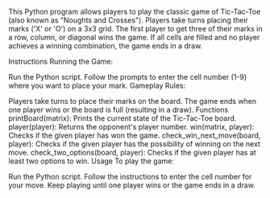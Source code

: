 This Python program allows players to play the classic game of Tic-Tac-Toe (also known as "Noughts and Crosses"). Players take turns placing their marks ('X' or 'O') on a 3x3 grid. The first player to get three of their marks in a row, column, or diagonal wins the game. If all cells are filled and no player achieves a winning combination, the game ends in a draw.

Instructions
Running the Game:

Run the Python script.
Follow the prompts to enter the cell number (1-9) where you want to place your mark.
Gameplay Rules:

Players take turns to place their marks on the board.
The game ends when one player wins or the board is full (resulting in a draw).
Functions
printBoard(matrix): Prints the current state of the Tic-Tac-Toe board.
player(player): Returns the opponent's player number.
win(matrix, player): Checks if the given player has won the game.
check_win_next_move(board, player): Checks if the given player has the possibility of winning on the next move.
check_two_options(board, player): Checks if the given player has at least two options to win.
Usage
To play the game:

Run the Python script.
Follow the instructions to enter the cell number for your move.
Keep playing until one player wins or the game ends in a draw.
